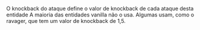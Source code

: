 O knockback do ataque define o valor de knockback de cada ataque desta entidade A maioria das entidades vanilla não o usa. Algumas usam, como o ravager, que tem um valor de knockback de 1,5.
